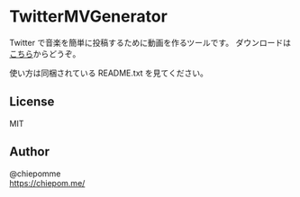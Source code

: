 TwitterMVGenerator
=============================================

Twitter で音楽を簡単に投稿するために動画を作るツールです。
ダウンロードは[こちら](https://github.com/chiepomme/TwitterMVGenerator/releases/download/v1.0.0/TwitterMVGenerator.zip)からどうぞ。

使い方は同梱されている README.txt を見てください。


License
------------------------------
MIT

Author
------------------------------
@chiepomme  
https://chiepom.me/